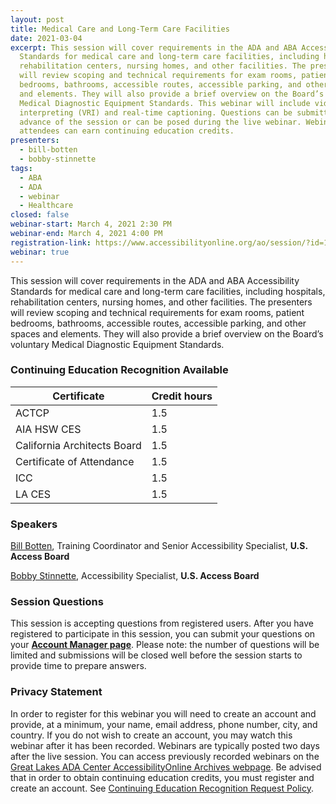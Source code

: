 ```yaml
---
layout: post
title: Medical Care and Long-Term Care Facilities
date: 2021-03-04
excerpt: This session will cover requirements in the ADA and ABA Accessibility
  Standards for medical care and long-term care facilities, including hospitals,
  rehabilitation centers, nursing homes, and other facilities. The presenters
  will review scoping and technical requirements for exam rooms, patient
  bedrooms, bathrooms, accessible routes, accessible parking, and other spaces
  and elements. They will also provide a brief overview on the Board’s voluntary
  Medical Diagnostic Equipment Standards. This webinar will include video remote
  interpreting (VRI) and real-time captioning. Questions can be submitted in
  advance of the session or can be posed during the live webinar. Webinar
  attendees can earn continuing education credits.
presenters:
  - bill-botten
  - bobby-stinnette
tags:
  - ABA
  - ADA
  - webinar
  - Healthcare
closed: false
webinar-start: March 4, 2021 2:30 PM
webinar-end: March 4, 2021 4:00 PM
registration-link: https://www.accessibilityonline.org/ao/session/?id=110912
webinar: true
---
```

This session will cover requirements in the ADA and ABA Accessibility Standards for medical care and long-term care facilities, including hospitals, rehabilitation centers, nursing homes, and other facilities. The presenters will review scoping and technical requirements for exam rooms, patient bedrooms, bathrooms, accessible routes, accessible parking, and other spaces and elements. They will also provide a brief overview on the Board’s voluntary Medical Diagnostic Equipment Standards.

### Continuing Education Recognition Available

| **Certificate**             | **Credit hours** |
| --------------------------- | ---------------- |
| ACTCP                       | 1.5              |
| AIA HSW CES                 | 1.5              |
| California Architects Board | 1.5              |
| Certificate of Attendance   | 1.5              |
| ICC                         | 1.5              |
| LA CES                      | 1.5              |

### Speakers

[Bill Botten](https://www.accessibilityonline.org/ao/speakers/10008/?ret=speakers), Training Coordinator and Senior Accessibility Specialist, **U.S. Access Board**

[Bobby Stinnette](https://www.accessibilityonline.org/ao/speakers/10811/?ret=speakers), Accessibility Specialist, **U.S. Access Board**

### Session Questions

This session is accepting questions from registered users. After you have registered to participate in this session, you can submit your questions on your **[Account Manager page](https://www.accessibilityonline.org/ao/accountManager/110952)**. Please note: the number of questions will be limited and submissions will be closed well before the session starts to provide time to prepare answers.

### Privacy Statement

In order to register for this webinar you will need to create an account and provide, at a minimum, your name, email address, phone number, city, and country. If you do not wish to create an account, you may watch this webinar after it has been recorded. Webinars are typically posted two days after the live session. You can access previously recorded webinars on the [Great Lakes ADA Center AccessibilityOnline Archives webpage](https://www.accessibilityonline.org/ao/archives/). Be advised that in order to obtain continuing education credits, you must register and create an account. See [Continuing Education Recognition Request Policy](https://www.accessibilityonline.org/continuing-education/CEUDetails.aspx).
